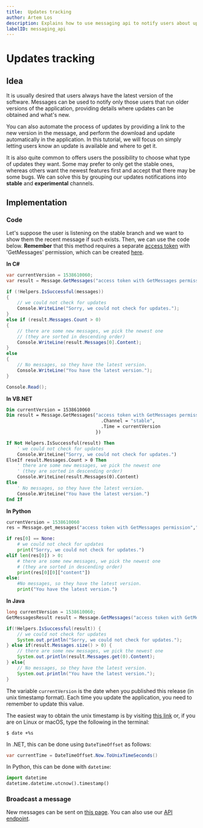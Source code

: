```yaml
---
title:  Updates tracking
author: Artem Los
description: Explains how to use messaging api to notify users about updates.
labelID: messaging_api
---
```


# Updates tracking

## Idea

It is usually desired that users always have the latest version of the software. Messages can be used to notify only those users that run older versions of the application, providing details where updates can be obtained and what's new.

You can also automate the process of updates by providing a link to the new version in the message, and perform the download and update automatically in the application. In this tutorial, we will focus on simply letting users know an update is available and where to get it.

It is also quite common to offers users the possibility to choose what type of updates they want. Some may prefer to only get the stable ones, whereas others want the newest features first and accept that there may be some bugs. We can solve this by grouping our updates notifications into **stable** and **experimental** channels.

## Implementation

### Code
Let's suppose the user is listening on the stable branch and we want to show them the recent message if such exists. Then, we can use the code below. **Remember** that this method requires a separate [access token](/getting-started/access-token) with 'GetMessages' permission, which can be created [here](https://app.cryptolens.io/User/AccessToken#/).

**In C\#**

```cs
var currentVersion = 1538610060;
var result = Message.GetMessages("access token with GetMessages permission", new GetMessagesModel { Channel = "stable", Time = currentVersion } );

if (!Helpers.IsSuccessful(messages))
{
    // we could not check for updates
    Console.WriteLine("Sorry, we could not check for updates.");
}
else if (result.Messages.Count > 0)
{
    // there are some new messages, we pick the newest one 
    // (they are sorted in descending order)
    Console.WriteLine(result.Messages[0].Content);
}
else
{
    // No messages, so they have the latest version.
    Console.WriteLine("You have the latest version.");
}

Console.Read();
```

**In VB.NET**
```vb
Dim currentVersion = 1538610060
Dim result = Message.GetMessages("access token with GetMessages permission", New GetMessagesModel() With {
                                   .Channel = "stable",
                                   .Time = currentVersion
                                 })

If Not Helpers.IsSuccessful(result) Then
    ' we could not check for updates
    Console.WriteLine("Sorry, we could not check for updates.")
ElseIf result.Messages.Count > 0 Then
    ' there are some new messages, we pick the newest one
    ' (they are sorted in descending order)
    Console.WriteLine(result.Messages(0).Content)
Else
    ' No messages, so they have the latest version.
    Console.WriteLine("You have the latest version.")
End If
```

**In Python**

```python
currentVersion = 1538610060
res = Message.get_messages("access token with GetMessages permission","stable", currentVersion)

if res[0] == None:
    # we could not check for updates
    print("Sorry, we could not check for updates.")
elif len(res[0]) > 0:
    # there are some new messages, we pick the newest one 
    # (they are sorted in descending order)
    print(res[0][0]["content"])
else:
    #No messages, so they have the latest version.
    print("You have the latest version.")
```

**In Java**
```java
long currentVersion = 1538610060;
GetMessagesResult result = Message.GetMessages("access token with GetMessages permission", new GetMessagesModel("stable", currentVersion));

if(!Helpers.IsSuccessful(result)) {
    // we could not check for updates
    System.out.println("Sorry, we could not check for updates.");
} else if(result.Messages.size() > 0) {
    // there are some new messages, we pick the newest one
    System.out.println(result.Messages.get(0).Content);
} else{
    // No messages, so they have the latest version.
    System.out.println("You have the latest version.");
}
```

The variable `currentVersion` is the date when you published this release (in unix timestamp format). Each time you update the application, you need to remember to update this value.

The easiest way to obtain the unix timestamp is by visiting [this link](https://duckduckgo.com/?q=unix+timestamp) or, if you are on Linux or macOS, type the following in the terminal:

```
$ date +%s
```

In .NET, this can be done using `DateTimeOffset` as follows:

```cs
var currentTime = DateTimeOffset.Now.ToUnixTimeSeconds()
```

In Python, this can be done with `datetime`:

```python
import datetime
datetime.datetime.utcnow().timestamp()
```

### Broadcast a message
New messages can be sent on [this page](https://app.cryptolens.io/Message). You can also use our [API endpoint](https://app.cryptolens.io/docs/api/v3/CreateMessage).
